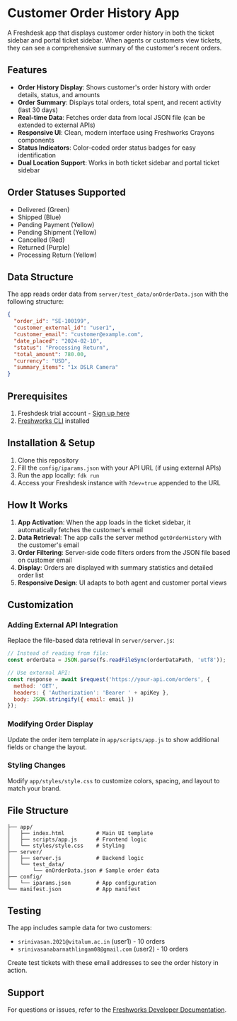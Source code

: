 # Customer Order History App

A Freshdesk app that displays customer order history in both the ticket sidebar and portal ticket sidebar. When agents or customers view tickets, they can see a comprehensive summary of the customer's recent orders.

## Features

- **Order History Display**: Shows customer's order history with order details, status, and amounts
- **Order Summary**: Displays total orders, total spent, and recent activity (last 30 days)
- **Real-time Data**: Fetches order data from local JSON file (can be extended to external APIs)
- **Responsive UI**: Clean, modern interface using Freshworks Crayons components
- **Status Indicators**: Color-coded order status badges for easy identification
- **Dual Location Support**: Works in both ticket sidebar and portal ticket sidebar

## Order Statuses Supported

- Delivered (Green)
- Shipped (Blue) 
- Pending Payment (Yellow)
- Pending Shipment (Yellow)
- Cancelled (Red)
- Returned (Purple)
- Processing Return (Yellow)

## Data Structure

The app reads order data from `server/test_data/onOrderData.json` with the following structure:

```json
{
  "order_id": "SE-100199",
  "customer_external_id": "user1", 
  "customer_email": "customer@example.com",
  "date_placed": "2024-02-10",
  "status": "Processing Return",
  "total_amount": 780.00,
  "currency": "USD",
  "summary_items": "1x DSLR Camera"
}
```

## Prerequisites

1. Freshdesk trial account - [Sign up here](https://freshworks.com/freshdesk/signup/)
2. [Freshworks CLI](https://community.developers.freshworks.com/t/what-are-the-prerequisites-to-install-the-freshworks-cli/234) installed

## Installation & Setup

1. Clone this repository
2. Fill the `config/iparams.json` with your API URL (if using external APIs)
3. Run the app locally: `fdk run`
4. Access your Freshdesk instance with `?dev=true` appended to the URL

## How It Works

1. **App Activation**: When the app loads in the ticket sidebar, it automatically fetches the customer's email
2. **Data Retrieval**: The app calls the server method `getOrderHistory` with the customer's email
3. **Order Filtering**: Server-side code filters orders from the JSON file based on customer email
4. **Display**: Orders are displayed with summary statistics and detailed order list
5. **Responsive Design**: UI adapts to both agent and customer portal views

## Customization

### Adding External API Integration

Replace the file-based data retrieval in `server/server.js`:

```javascript
// Instead of reading from file:
const orderData = JSON.parse(fs.readFileSync(orderDataPath, 'utf8'));

// Use external API:
const response = await $request('https://your-api.com/orders', {
  method: 'GET',
  headers: { 'Authorization': 'Bearer ' + apiKey },
  body: JSON.stringify({ email: email })
});
```

### Modifying Order Display

Update the order item template in `app/scripts/app.js` to show additional fields or change the layout.

### Styling Changes

Modify `app/styles/style.css` to customize colors, spacing, and layout to match your brand.

## File Structure

```
├── app/
│   ├── index.html          # Main UI template
│   ├── scripts/app.js      # Frontend logic
│   └── styles/style.css    # Styling
├── server/
│   ├── server.js           # Backend logic
│   └── test_data/
│       └── onOrderData.json # Sample order data
├── config/
│   └── iparams.json        # App configuration
└── manifest.json           # App manifest
```

## Testing

The app includes sample data for two customers:
- `srinivasan.2021@vitalum.ac.in` (user1) - 10 orders
- `srinivasanabarnathlingam08@gmail.com` (user2) - 10 orders

Create test tickets with these email addresses to see the order history in action.

## Support

For questions or issues, refer to the [Freshworks Developer Documentation](https://community.developers.freshworks.com/t/quick-start-guide/234).